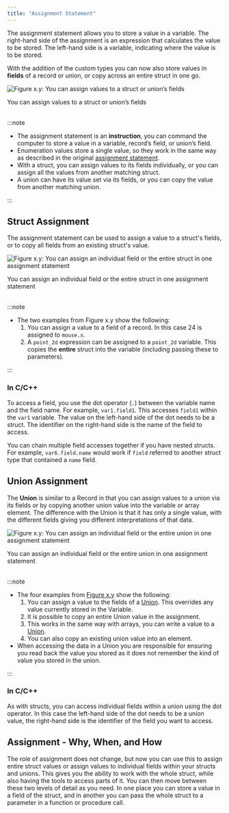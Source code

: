 ```yaml
---
title: "Assignment Statement"
---
```


The assignment statement allows you to store a value in a variable. The right-hand side of the assignment is an expression that calculates the value to be stored. The left-hand side is a variable, indicating where the value is to be stored.

With the addition of the custom types you can now also store values in **fields** of a record or union, or copy across an entire struct in one go.

<a id="FigureAssignmentStatementWithFieldsAndElements"></a>

![Figure x.y: You can assign values to a struct or union’s fields](./images/assignment-statement-with-fields-and-elements.png "You can assign values to a struct or union’s fields")
<div class="caption">You can assign values to a struct or union’s fields</div><br/>

:::note

- The assignment statement is an **instruction**, you can command the computer to store a value in a variable, record’s field, or union’s field.
- Enumeration values store a single value, so they work in the same way as described in the original [assignment statement](/book/part-1-instructions/1-sequence-and-data/1-concepts/08-assignment-statement).
- With a struct, you can assign values to its fields individually, or you can assign all the values from another matching struct.
- A union can have its value set via its fields, or you can copy the value from another matching union.

:::

## Struct Assignment

The assignment statement can be used to assign a value to a struct's fields, or to copy all fields from an existing struct's value.

![Figure x.y: You can assign an individual field or the entire struct in one assignment statement](./images/assignment-record.png "You can assign an individual field or the entire struct in one assignment statement")
<div class="caption">You can assign an individual field or the entire struct in one assignment statement</div><br/>

:::note

- The two examples from Figure x.y show the following:
  1. You can assign a value to a field of a record. In this case 24 is assigned to `mouse.x`.
  2. A `point_2d` expression can be assigned to a `point_2d` variable. This copies the **entire**
struct into the variable (including passing these to parameters).

:::

### In C/C++

To access a field, you use the dot operator (`.`) between the variable name and the field name. For example, `var1.field1`. This accesses `field1` within the `var1` variable. The value on the left-hand side of the dot needs to be a struct. The identifier on the right-hand side is the name of the field to access.

You can chain multiple field accesses together if you have nested structs. For example, `var6.field.name` would work if `field` referred to another struct type that contained a `name` field.

## Union Assignment

The **Union** is similar to a Record in that you can assign values to a union via its fields or by copying another union value into the variable or array element. The difference with the Union is that it has only a single
value, with the different fields giving you different interpretations of that data.

<a id="FigureAssignmentUnion"></a>

![Figure x.y: You can assign an individual field or the entire union in one assignment statement](./images/assignment-union.png "You can assign an individual field or the entire union in one assignment statement")
<div class="caption">You can assign an individual field or the entire union in one assignment statement</div><br/>

:::note

- The four examples from [Figure x.y](#FigureAssignmentUnion) show the following:
  1. You can assign a value to the fields of a [Union](/book/part-2-organised-code/3-structuring-data/1-concepts/03-05-union). This overrides any value currently
stored in the Variable.
  2. It is possible to copy an entire Union value in the assignment.
  3. This works in the same way with arrays, you can write a value to a [Union](/book/part-2-organised-code/3-structuring-data/1-concepts/03-05-union).
  4. You can also copy an existing union value into an element.
- When accessing the data in a Union you are responsible for ensuring you read back the value you stored as it does not remember the kind of value you stored in the union.

:::

### In C/C++

As with structs, you can access individual fields within a union using the dot operator. In this case the left-hand side of the dot needs to be a union value, the right-hand side is the identifier of the field you want to access.

## Assignment - Why, When, and How

The role of assignment does not change, but now you can use this to assign entire struct values or assign values to individual fields within your structs and unions. This gives you the ability to work with the whole struct, while also having the tools to access parts of it. You can then move between these two levels of detail as you need. In one place you can store a value in a field of the struct, and in another you can pass the whole struct to a parameter in a function or procedure call.
